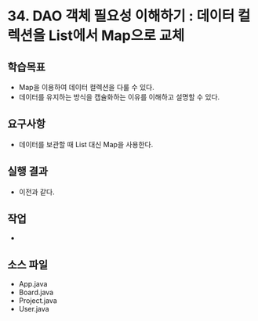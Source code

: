 # 34. DAO 객체 필요성 이해하기 : 데이터 컬렉션을 List에서 Map으로 교체

## 학습목표

- Map을 이용하여 데이터 컬렉션을 다룰 수 있다.
- 데이터를 유지하는 방식을 캡슐화하는 이유를 이해하고 설명할 수 있다.

## 요구사항

- 데이터를 보관할 때 List 대신 Map을 사용한다.

## 실행 결과

- 이전과 같다.

## 작업

- 
 
## 소스 파일

- App.java
- Board.java
- Project.java
- User.java